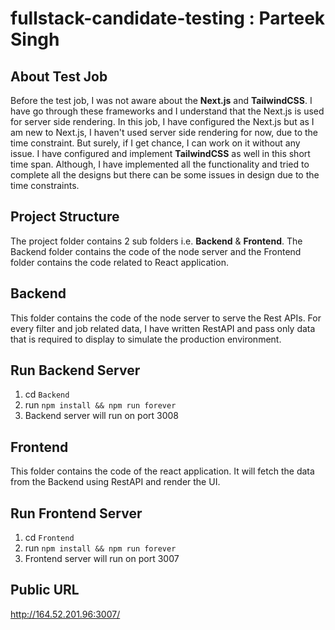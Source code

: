 # fullstack-candidate-testing : Parteek Singh

## About Test Job

Before the test job, I was not aware about the **Next.js** and **TailwindCSS**. I have go through these frameworks and I understand that the Next.js is used for server side rendering. In this job, I have configured the Next.js but as I am new to Next.js, I haven't used server side rendering for now, due to the time constraint. But surely, if I get chance, I can work on it without any issue. I have configured and implement **TailwindCSS** as well in this short time span. Although, I have implemented all the functionality and tried to complete all the designs but there can be some issues in design due to the time constraints.

## Project Structure

The project folder contains 2 sub folders i.e. **Backend** & **Frontend**. The Backend folder contains the code of the node server and the Frontend folder contains the code related to React application.

## Backend

This folder contains the code of the node server to serve the Rest APIs. For every filter and job related data, I have written RestAPI and pass only data that is required to display to simulate the production environment.

## Run Backend Server

1. cd `Backend`
2. run `npm install && npm run forever`
3. Backend server will run on port 3008

## Frontend

This folder contains the code of the react application. It will fetch the data from the Backend using RestAPI and render the UI.

## Run Frontend Server

1. cd `Frontend`
2. run `npm install && npm run forever`
3. Frontend server will run on port 3007

## Public URL

http://164.52.201.96:3007/
